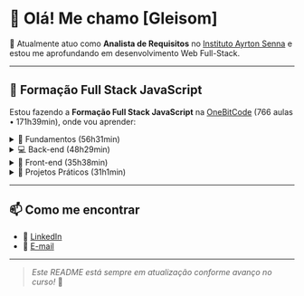 # 👋 Olá! Me chamo [Gleisom]

🎯 Atualmente atuo como **Analista de Requisitos** no [Instituto Ayrton Senna](https://institutoayrtonsenna.org.br/) e estou me aprofundando em desenvolvimento Web Full-Stack.

---

## 🚀 Formação Full Stack JavaScript

Estou fazendo a **Formação Full Stack JavaScript** na [OneBitCode](https://www.onebitcode.com/javascript) (766 aulas • 171h39min), onde vou aprender:

<details>
<summary>📕 Fundamentos (56h31min)</summary>

- **Preparando seu setup**: Node.js, Terminal, Editor, Browser DevTools  
- **HTML5**: semântica, formulários, acessibilidade, responsividade  
- **CSS3**: Box Model, Flexbox, seletores, variáveis, boas práticas  
- **JavaScript I–VI**: tipos, estruturas, funções, DOM, ES6+, módulos, POO, assíncrono, fetch/API  
- **TypeScript**: tipos, interfaces, generics, decorators  
- **Git & GitHub**: fluxo de trabalho, branches, conflitos, repositórios remotos  
</details>

<details>
<summary>💻 Back-end (48h29min)</summary>

- **Node.js**: event loop, filesystem, streams  
- **Express.js**: rotas, middlewares, APIs RESTful, autenticação (JWT)  
- **PostgreSQL**: modelagem, DDL/DML, relacionamentos, backup/restauração  
- **Prisma ORM**: schema, migrations, queries, relações, repositórios  
</details>

<details>
<summary>🎨 Front-end (35h38min)</summary>

- **CSS Moderno**: Flexbox, Grid, Media Queries  
- **Bootstrap & Sass**: componentes, customização, grid system  
- **React**: JSX, componentes, hooks (useState, useEffect, useContext), roteamento (react-router), SPA  
- **React + TypeScript**: projeto Kanban  
- **Next.js**: rotas, layouts, data fetching, otimizações, server actions  
</details>

<details>
<summary>🧩 Projetos Práticos (31h1min)</summary>

- **EAD inspirado no Netflix** (AdminJS, Sequelize, API, autenticação, frontend responsivo…)  
- **Agente IA com NodeJS + OpenAI**  
- **Controlador de Música com Electron**  
</details>

---

## 📫 Como me encontrar

- 🔗 [LinkedIn](https://linkedin.com/in/gleisom-silva-657642286/)   
- 📧 [E-mail](gleisonepic@gmail.com)

---

> _Este README está sempre em atualização conforme avanço no curso!_ 🚧  
